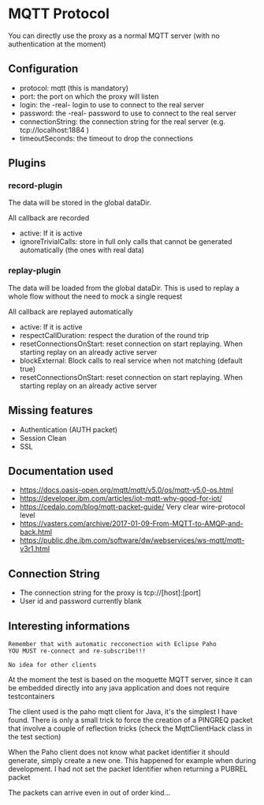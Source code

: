 # MQTT Protocol

You can directly use the proxy as a normal MQTT server (with no authentication
at the moment)

## Configuration

* protocol: mqtt (this is mandatory)
* port: the port on which the proxy will listen
* login: the -real- login to use to connect to the real server
* password: the -real- password to use to connect to the real server
* connectionString: the connection string for the real server (e.g. tcp://localhost:1884 )
* timeoutSeconds: the timeout to drop the connections

## Plugins

### record-plugin

The data will be stored in the global dataDir.

All callback are recorded

* active: If it is active
* ignoreTrivialCalls: store in full only calls that cannot be generated automatically (the ones with real data)

### replay-plugin

The data will be loaded from the global dataDir. This is used to replay a whole flow
without the need to mock a single request

All callback are replayed automatically

* active: If it is active
* respectCallDuration: respect the duration of the round trip
* resetConnectionsOnStart: reset connection on start replaying. When starting replay on an already active server
* blockExternal: Block calls to real service when not matching (default true)
* resetConnectionsOnStart: reset connection on start replaying. When starting replay on an already active server

## Missing features

* Authentication (AUTH packet)
* Session Clean
* SSL

## Documentation used

* https://docs.oasis-open.org/mqtt/mqtt/v5.0/os/mqtt-v5.0-os.html
* https://developer.ibm.com/articles/iot-mqtt-why-good-for-iot/
* https://cedalo.com/blog/mqtt-packet-guide/ Very clear wire-protocol level
* https://vasters.com/archive/2017-01-09-From-MQTT-to-AMQP-and-back.html
* https://public.dhe.ibm.com/software/dw/webservices/ws-mqtt/mqtt-v3r1.html

## Connection String

* The connection string for the proxy is tcp://[host]:[port]
* User id and password currently blank

## Interesting informations

```
Remember that with automatic recconection with Eclipse Paho
YOU MUST re-connect and re-subscribe!!!

No idea for other clients 
```

At the moment the test is based on the moquette MQTT server, since it can be
embedded directly into any java application and does not require testcontainers

The client used is the paho mqtt client for Java, it's the simplest I have
found. There is only a small trick to force the creation of a PINGREQ packet
that involve a couple of reflection tricks (check the MqttClientHack class in the
test section)

When the Paho client does not know what packet identifier it should generate,
simply create a new one. This happened for example when during development. I
had not set the packet Identifier when returning a PUBREL packet

The packets can arrive even in out of order kind...
